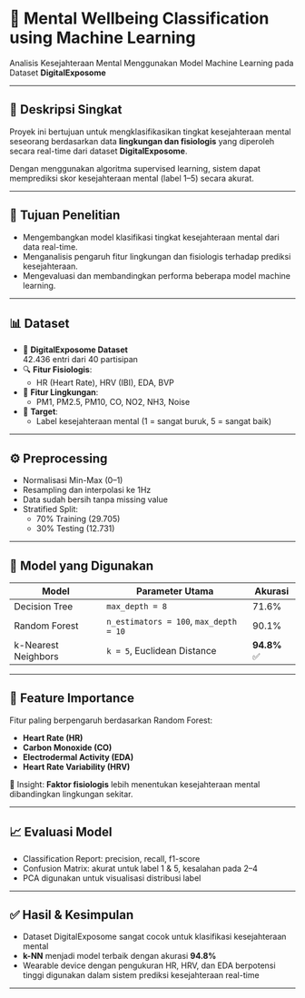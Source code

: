 # 🧠 Mental Wellbeing Classification using Machine Learning

Analisis Kesejahteraan Mental Menggunakan Model Machine Learning pada Dataset **DigitalExposome**    


---

## 📘 Deskripsi Singkat

Proyek ini bertujuan untuk mengklasifikasikan tingkat kesejahteraan mental seseorang berdasarkan data **lingkungan dan fisiologis** yang diperoleh secara real-time dari dataset **DigitalExposome**. 

Dengan menggunakan algoritma supervised learning, sistem dapat memprediksi skor kesejahteraan mental (label 1–5) secara akurat.

---

## 🎯 Tujuan Penelitian

- Mengembangkan model klasifikasi tingkat kesejahteraan mental dari data real-time.
- Menganalisis pengaruh fitur lingkungan dan fisiologis terhadap prediksi kesejahteraan.
- Mengevaluasi dan membandingkan performa beberapa model machine learning.

---

## 📊 Dataset

- 📁 **DigitalExposome Dataset**  
  42.436 entri dari 40 partisipan
- 🔍 **Fitur Fisiologis**:  
  - HR (Heart Rate), HRV (IBI), EDA, BVP
- 🌿 **Fitur Lingkungan**:  
  - PM1, PM2.5, PM10, CO, NO2, NH3, Noise
- 🎯 **Target**:  
  - Label kesejahteraan mental (1 = sangat buruk, 5 = sangat baik)

---

## ⚙️ Preprocessing

- Normalisasi Min-Max (0–1)
- Resampling dan interpolasi ke 1Hz
- Data sudah bersih tanpa missing value
- Stratified Split:
  - 70% Training (29.705)
  - 30% Testing (12.731)

---

## 🤖 Model yang Digunakan

| Model              | Parameter Utama              | Akurasi  |
|--------------------|------------------------------|----------|
| Decision Tree      | `max_depth = 8`              | 71.6%    |
| Random Forest      | `n_estimators = 100`, `max_depth = 10` | 90.1% |
| k-Nearest Neighbors| `k = 5`, Euclidean Distance  | **94.8%** ✅ |

---

## 🧠 Feature Importance

Fitur paling berpengaruh berdasarkan Random Forest:
- **Heart Rate (HR)**
- **Carbon Monoxide (CO)**
- **Electrodermal Activity (EDA)**
- **Heart Rate Variability (HRV)**

📌 Insight: **Faktor fisiologis** lebih menentukan kesejahteraan mental dibandingkan lingkungan sekitar.

---

## 📈 Evaluasi Model

- Classification Report: precision, recall, f1-score
- Confusion Matrix: akurat untuk label 1 & 5, kesalahan pada 2–4
- PCA digunakan untuk visualisasi distribusi label

---

## ✅ Hasil & Kesimpulan

- Dataset DigitalExposome sangat cocok untuk klasifikasi kesejahteraan mental
- **k-NN** menjadi model terbaik dengan akurasi **94.8%**
- Wearable device dengan pengukuran HR, HRV, dan EDA berpotensi tinggi digunakan dalam sistem prediksi kesejahteraan real-time

---
